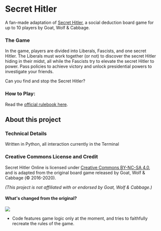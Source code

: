 # Secret Hitler
A fan-made adaptation of [Secret Hitler](https://secrethitler.com), a social deduction board game for up to 10 players by Goat, Wolf & Cabbage.

### The Game
In the game, players are divided into Liberals, Fascists, and one secret Hitler. The Liberals must work together (or not) to discover the secret Hitler hiding in their midst, all while the Fascists try to elevate the secret Hitler to power. Pass policies to achieve victory and unlock presidential powers to investigate your friends. 

Can you find and stop the Secret Hitler?

### How to Play: 
Read the [official rulebook here](https://www.secrethitler.com/assets/Secret_Hitler_Rules.pdf).

## About this project
### Technical Details
Written in Python, all interaction currently in the Terminal

### Creative Commons License and Credit
Secret Hitler Online is licensed under [Creative Commons BY-NC-SA 4.0](https://creativecommons.org/licenses/by-nc-sa/4.0/), and is adapted from the original board game released by Goat, Wolf & Cabbage (© 2016-2020). 

*(This project is not affiliated with or endorsed by Goat, Wolf & Cabbage.)*

#### What's changed from the original?
![](https://i.postimg.cc/cCNCZxw2/show-votes.gif)
- Code features game logic only at the moment, and tries to faithfully recreate the rules of the game.
